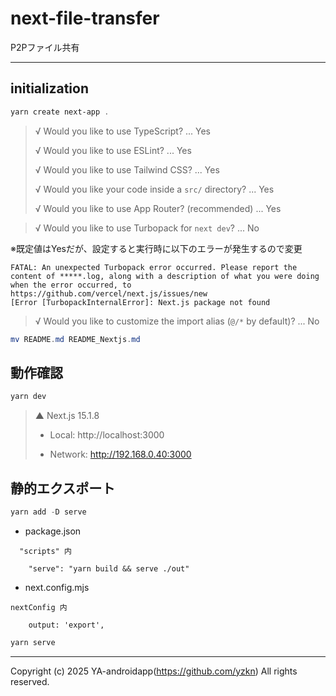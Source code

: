 # next-file-transfer

P2Pファイル共有

---

## initialization

```powershell
yarn create next-app .
```

> √ Would you like to use TypeScript? ... Yes
>
> √ Would you like to use ESLint? ... Yes
>
> √ Would you like to use Tailwind CSS? ... Yes
>
> √ Would you like your code inside a `src/` directory? ... Yes
>
> √ Would you like to use App Router? (recommended) ... Yes



> √ Would you like to use Turbopack for `next dev`? ... No

※既定値はYesだが、設定すると実行時に以下のエラーが発生するので変更

```
FATAL: An unexpected Turbopack error occurred. Please report the content of *****.log, along with a description of what you were doing when the error occurred, to https://github.com/vercel/next.js/issues/new
[Error [TurbopackInternalError]: Next.js package not found
```



> √ Would you like to customize the import alias (`@/*` by default)? ... No



```powershell
mv README.md README_Nextjs.md
```

## 動作確認

```powershell
yarn dev
```

>    ▲ Next.js 15.1.8
>
>    - Local:        http://localhost:3000
>
>    - Network:      http://192.168.0.40:3000



## 静的エクスポート

```powershell
yarn add -D serve
```

- package.json

```plaintext
  "scripts" 内

    "serve": "yarn build && serve ./out"
```

- next.config.mjs

```plaintext
nextConfig 内

    output: 'export',
```

```powershell
yarn serve
```

---

Copyright (c) 2025 YA-androidapp(https://github.com/yzkn) All rights reserved.
